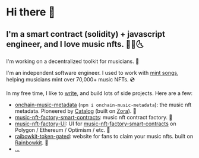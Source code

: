 # Hi there 👋

## I'm a smart contract (solidity) + javascript engineer, and I love music nfts. 🌛🔮🌜

I'm working on a decentralized toolkit for musicians. 🧰

I'm an independent software engineer. I used to work with [mint songs](https://zora.co/collections/0x2B5426A5B98a3E366230ebA9f95a24f09Ae4a584), helping musicians mint over 70,000+ music NFTs. 💿  

In my free time, I like to [write](https://mirror.xyz/sweetman.eth), and build lots of side projects. Here are a few:

- [onchain-music-metadata](https://github.com/SweetmanTech/Onchain-Music-Metadata) (`npm i onchain-music-metadata`): the music nft metadata. Pioneered by [Catalog](https://catalog.works/) (built on [Zora](https://docs.zora.co/docs/intro)). 🎼
- [music-nft-factory-smart-contracts](https://github.com/SweetmanTech/music-nft-factory-smart-contracts): music nft contract factory. 🎸
- [music-nft-factory-UI](https://github.com/SweetmanTech/music-nft-factory-UI): UI for [music-nft-factory-smart-contracts](https://github.com/SweetmanTech/music-nft-factory-smart-contracts) on Polygon / Ethereum / Optimism / etc. 🔮
- [raibowkit-token-gated](https://github.com/SweetmanTech/rainbowkit-token-gated): website for fans to claim your music nfts. built on [Rainbowkit](https://www.rainbowkit.com/). 🌈
- [...](https://github.com/SweetmanTech?tab=repositories)
